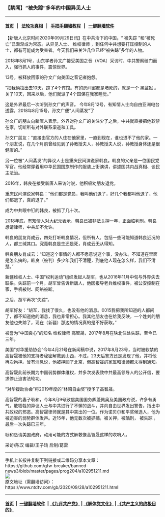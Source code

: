 ### 【禁闻】“被失踪”多年的中国异见人士
------------------------

#### [首页](https://github.com/gfw-breaker/banned-news3/blob/master/README.md) &nbsp;&nbsp;|&nbsp;&nbsp; [法轮功真相](https://github.com/begood0513/basic/blob/master/README.md)  &nbsp;&nbsp;|&nbsp;&nbsp; [手把手翻墙教程](https://github.com/gfw-breaker/guides/wiki)  &nbsp;&nbsp;|&nbsp;&nbsp; [一键翻墙软件](https://github.com/gfw-breaker/nogfw/blob/master/README.md)  



<div><div class="post_content" itemprop="articleBody">
 <p>
  【新唐人北京时间2020年09月29日讯】在中共治下的中国，“
  <ok href="https://www.ntdtv.com/gb/被失踪.htm">
   被失踪
  </ok>
  ”和“被死亡”已渐渐成为常态。从异见人士、
  <ok href="https://www.ntdtv.com/gb/维权律师.htm">
   维权律师
  </ok>
  ，到任何中共想要打压控制的人士，都有可能成为受害者。今天我们来关注几位已经“被失踪”多年的人物。
 </p>
 <p>
  2018年8月1号，山东学者孙文广接受美国之音（VOA）采访时，中共警察破门而入，强行抓人的事件，震惊世界。
 </p>
 <p>
  13号，被释放回家的孙文广向美国之音记者抱怨。
 </p>
 <p>
  “把我俩拉出去10天，跑了4个宾馆。有的房间窗都是堵死的，就是一个
  <ok href="https://www.ntdtv.com/gb/黑监狱.htm">
   黑监狱
  </ok>
  。关了10天，回来以后，他们就派了4个国保在我家睡觉。”
 </p>
 <p>
  这是外界最后一次听到孙文广的声音。 今年8月12号，有知情人士向自由亚洲电台透露，2018年8月15号，孙文广便“人间蒸发”了
 </p>
 <p>
  孙文广的朋友向新唐人表示，外界对孙文广的关注少了之后，中共就直接把他软禁在家，切断所有对外联系渠道和工具。
 </p>
 <p>
  孙文广朋友：“直接由官方的人住在他家里，一直到现在，谁也进不了他的家。一个朋友说，在几个月前曾经见到了孙教授夫人，孙教授夫人说，孙教授身体还是很健康的。”
 </p>
 <p>
  另一位被“人间蒸发”的异议人士是重庆民间演说家韩良。韩良的父亲是一位国民党军官。他经常穿着用中华民国国旗制作的服装上街演讲，讲述国共内战真相、谈民主法治。
 </p>
 <p>
  2016年，韩良在接受新唐人采访时说，他积极劝朋友退党。
 </p>
 <p>
  重庆民间演说家韩良：“他们都是党员，我叫他们退了，好几个我都叫他退了，他们都退了，真的退了。”
 </p>
 <p>
  成为中共眼中钉的韩良，被抓了几十次。
 </p>
 <p>
  2018年底，有知情人对大纪元表示，韩良已被非法关押一年，正面临判刑。韩良想请律师，中共却不允许。
 </p>
 <p>
  韩良的朋友肖成云，四处打听韩良情况，但所有人，包括一些可能知道韩良近况的人，都三缄其口。究竟韩良是生还是死，肖成云无从得知。
 </p>
 <p>
  韩良朋友肖成云：“知道这个事情的人都不愿意说这个事，没办法。不知道在里面是怎么搞的。韩良（被判）多少年我们不清楚，到底他人现在怎么样，我们不清楚。”
 </p>
 <p>
  新疆维权人士、中国“权利运动”组织发起人胡军，也从2016年11月中旬与外界失去联系。失踪前一个月，胡军曾告诉新唐人，他因报导老兵维权事件，被公安控制在家，手机被封、网络被断。
 </p>
 <p>
  之后，胡军再次“失踪”。
 </p>
 <p>
  胡军好友：“胡军，我找了很久，也没有他的消息。0015我把我所知道的人都问了，都不知道他的消息，我也非常担心。我其他朋友也在给我反映，一个姓刘的朋友他也失踪了，现在（新疆）那边的情况真的是不好获取。”
 </p>
 <p>
  被誉为“中国良心”的知名
  <ok href="https://www.ntdtv.com/gb/维权律师.htm">
   维权律师
  </ok>
  高智晟，2017年8月在陕北住处失踪，至今已三年。
 </p>
 <p>
  美国“对华援助协会”今年4月21号在新闻稿中说，2017年8月23号，当时被软禁的高智晟被他的支持者秘密解救到山西，不过，23天后警方还是发现了他，并将他再次拘押。曾有消息说，他被押回了北京，但高智晟的家属和律师都未得到通知。
 </p>
 <p>
  高智晟此前长期为中国弱势群体维权，并多次发表致中共最高领导人的公开信，要求停止迫害法轮功。
 </p>
 <p>
  “对华援助协会”将2019年度的“林昭自由奖”授予了高智晟。
 </p>
 <p>
  高智晟的妻子耿和，今年8月9号致信美国国务卿蓬佩奥及美国政府说，许多有勇气，敢牺牲的异议人士与中共进行了不懈的战斗，并向自由世界发出警告，指出中共政权的邪恶。高智晟律师就是其中突出的一位。作为诺贝尔和平奖候选人，他为被迫害的弱势群体发声。近15年，他无数次被抓捕，被关押，被酷刑，
  <ok href="https://www.ntdtv.com/gb/被失踪.htm">
   被失踪
  </ok>
  ，最后一次失踪已三年。
 </p>
 <p>
  耿和恳请美国政府，动用可能的方式解救像高智晟这样的吹哨人。
 </p>
 <p>
  采访/陈汉 编辑/王子琦 后制/葛雷
 </p>
 <div class="single_ad">
 </div>
</div>
</div>
<hr/>
手机上长按并复制下列链接或二维码分享本文章：<br/>
https://github.com/gfw-breaker/banned-news3/blob/master/pages/prog204/a102951211.md <br/>
<a href='https://github.com/gfw-breaker/banned-news3/blob/master/pages/prog204/a102951211.md'><img src='https://github.com/gfw-breaker/banned-news3/blob/master/pages/prog204/a102951211.md.png'/></a> <br/>
原文地址（需翻墙访问）：https://www.ntdtv.com/gb/2020/09/28/a102951211.html


------------------------
#### [首页](https://github.com/gfw-breaker/banned-news3/blob/master/README.md) &nbsp;|&nbsp; [一键翻墙软件](https://github.com/gfw-breaker/nogfw/blob/master/README.md) &nbsp;| [《九评共产党》](https://github.com/gfw-breaker/9ping.md/blob/master/README.md#九评之一评共产党是什么) | [《解体党文化》](https://github.com/gfw-breaker/jtdwh.md/blob/master/README.md) | [《共产主义的终极目的》](https://github.com/gfw-breaker/gczydzjmd.md/blob/master/README.md)


<img src='http://gfw-breaker.win/banned-news3/pages/prog204/a102951211.md' width='0px' height='0px'/>